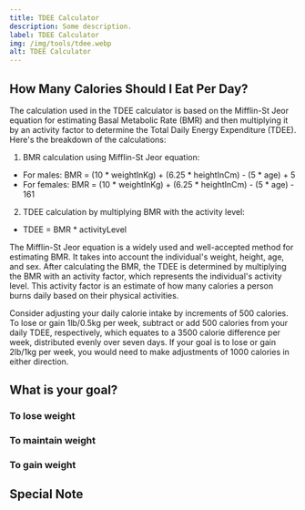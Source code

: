 ```yaml
---
title: TDEE Calculator
description: Some description.
label: TDEE Calculator
img: /img/tools/tdee.webp
alt: TDEE Calculator
---
```


## How Many Calories Should I Eat Per Day?

The calculation used in the TDEE calculator is based on the Mifflin-St Jeor equation for estimating Basal Metabolic Rate (BMR) and then multiplying it by an activity factor to determine the Total Daily Energy Expenditure (TDEE). Here's the breakdown of the calculations:

1. BMR calculation using Mifflin-St Jeor equation:
- For males: BMR = (10 * weightInKg) + (6.25 * heightInCm) - (5 * age) + 5
- For females: BMR = (10 * weightInKg) + (6.25 * heightInCm) - (5 * age) - 161
2. TDEE calculation by multiplying BMR with the activity level:
- TDEE = BMR * activityLevel

The Mifflin-St Jeor equation is a widely used and well-accepted method for estimating BMR. It takes into account the individual's weight, height, age, and sex. After calculating the BMR, the TDEE is determined by multiplying the BMR with an activity factor, which represents the individual's activity level. This activity factor is an estimate of how many calories a person burns daily based on their physical activities.

Consider adjusting your daily calorie intake by increments of 500 calories. To lose or gain 1lb/0.5kg per week, subtract or add 500 calories from your daily TDEE, respectively, which equates to a 3500 calorie difference per week, distributed evenly over seven days. If your goal is to lose or gain 2lb/1kg per week, you would need to make adjustments of 1000 calories in either direction.

## What is your goal?

### To lose weight

### To maintain weight

### To gain weight

## Special Note